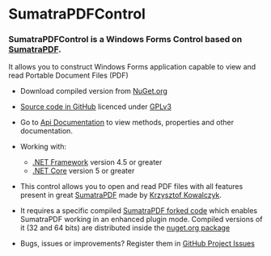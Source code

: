 # SumatraPDFControl

### SumatraPDFControl is a Windows Forms Control based on [SumatraPDF](https://www.sumatrapdfreader.org/). 

It allows you to construct Windows Forms application capable to view and read Portable Document Files (PDF)

* Download compiled version from [NuGet.org](https://www.nuget.org/packages/SumatraPDFControl/)

* [Source code in GitHub](https://github.com/marcoscmonteiro/sumatrapdfcontrol) licenced under [GPLv3](https://licenses.nuget.org/GPL-3.0-only)

* Go to [Api Documentation](api/index.html) to view methods, properties and other documentation.

* Working with:

  * [.NET Framework](https://dotnet.microsoft.com/download/dotnet-framework) version 4.5 or greater
  * [.NET Core](https://dotnet.microsoft.com/download/dotnet) version 5 or greater

* This control allows you to open and read PDF files with all features present in great [SumatraPDF](https://www.sumatrapdfreader.org/) made by [Krzysztof Kowalczyk](https://blog.kowalczyk.info/). 

* It requires a specific compiled [SumatraPDF forked code](https://github.com/marcoscmonteiro/sumatrapdf) which enables SumatraPDF working in an enhanced plugin mode. Compiled versions of it (32 and 64 bits) are distributed inside the [nuget.org package](https://www.nuget.org/packages/SumatraPDFControl/)

* Bugs, issues or improvements? Register them in [GitHub Project Issues](https://github.com/marcoscmonteiro/SumatraPDFControl/issues)
